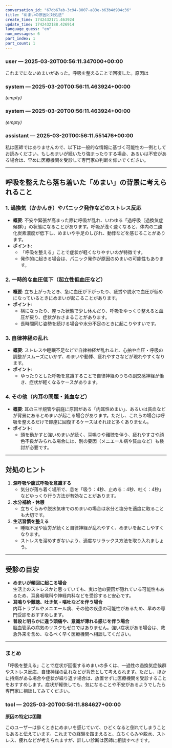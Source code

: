 ```yaml
---
conversation_id: "67db67ab-3c94-8007-a83e-b63b4d984c36"
title: "めまいの原因と対処法"
create_time: 1742432171.463924
update_time: 1742432188.426914
language_guess: "en"
num_messages: 6
part_index: 1
part_count: 1
---
```


### user — 2025-03-20T00:56:11.347000+00:00

これまでにないめまいがあった。呼吸を整えることで回復した。原因は

### system — 2025-03-20T00:56:11.463924+00:00

_(empty)_

### system — 2025-03-20T00:56:11.463924+00:00

_(empty)_

### assistant — 2025-03-20T00:56:11.551476+00:00

私は医師ではありませんので、以下は一般的な情報に基づく可能性の一例としてお読みください。もしめまいが続いたり強まったりする場合、あるいは不安がある場合は、早めに医療機関を受診して専門家の判断を仰いでください。

---

## 呼吸を整えたら落ち着いた「めまい」の背景に考えられること

### 1. 過換気（かかんき）やパニック発作などのストレス反応
- **概要**: 不安や緊張が高まった際に呼吸が乱れ、いわゆる「過呼吸（過換気症候群）」の状態になることがあります。呼吸が浅く速くなると、体内の二酸化炭素濃度が低下し、めまいや手足のしびれ、動悸などを感じることがあります。  
- **ポイント**: 
  - 「呼吸を整える」ことで症状が軽くなりやすいのが特徴です。  
  - 発作的に起きる場合は、パニック発作が原因のめまいの可能性もあります。

### 2. 一時的な血圧低下（起立性低血圧など）
- **概要**: 立ち上がったとき、急に血圧が下がったり、疲労や脱水で血圧が低めになっているときにめまいが起こることがあります。  
- **ポイント**: 
  - 横になったり、座った状態で少し休んだり、呼吸をゆっくり整えると血圧が戻り、症状がおさまることがあります。  
  - 長時間同じ姿勢を続ける場合や水分不足のときに起こりやすいです。

### 3. 自律神経の乱れ
- **概要**: ストレスや睡眠不足などで自律神経が乱れると、心拍や血圧・呼吸の調整がスムーズにいかず、めまいや動悸、疲れやすさなどが現れやすくなります。  
- **ポイント**:  
  - ゆったりとした呼吸を意識することで自律神経のうちの副交感神経が働き、症状が軽くなるケースがあります。  

### 4. その他（内耳の問題・貧血など）
- **概要**: 耳の三半規管や前庭に原因がある「内耳性めまい」、あるいは貧血などが背景にあるとめまいが起こる場合があります。ただし、これらの場合は呼吸を整えるだけで即座に回復するケースはそれほど多くありません。  
- **ポイント**:  
  - 頭を動かすと強いめまいが続く、耳鳴りや難聴を伴う、疲れやすさや顔色不良がみられる場合には、別の要因（メニエール病や貧血など）も検討が必要です。  

---

## 対処のヒント

1. **深呼吸や腹式呼吸を意識する**  
   - 気分が落ち着く場所で、息を「吸う：4秒、止める：4秒、吐く：4秒」などゆっくり行う方法が有効なことがあります。
2. **水分補給・休憩**  
   - 立ちくらみや脱水気味でのめまいの場合は水分と塩分を適度に取ることも大切です。
3. **生活習慣を整える**  
   - 睡眠不足や疲労が続くと自律神経が乱れやすく、めまいを起こしやすくなります。  
   - ストレスを溜めすぎないよう、適度なリラックス方法を取り入れましょう。

---

## 受診の目安

- **めまいが頻回に起こる場合**  
  生活上のストレスかと思っていても、実は他の要因が隠れている可能性もあるため、耳鼻咽喉科や神経内科などを受診すると安心です。  
- **耳鳴りや難聴、吐き気・嘔吐などを伴う場合**  
  内耳トラブルやメニエール病、その他の疾患の可能性があるため、早めの専門受診をおすすめします。  
- **普段と明らかに違う頭痛や、意識が薄れる感じを伴う場合**  
  脳血管系の病気のリスクもゼロではありません。強い症状がある場合は、救急外来を含め、なるべく早く医療機関へ相談してください。

---

### まとめ
「呼吸を整える」ことで症状が回復するめまいの多くは、一過性の過換気症候群やストレス反応、自律神経の乱れなどが背景として考えられます。ただし、ほかに持病がある場合や症状が繰り返す場合は、放置せずに医療機関を受診することをおすすめします。症状が軽快しても、気になることや不安があるようでしたら専門家に相談してみてください。

### tool — 2025-03-20T00:56:11.884627+00:00

**原因の特定は困難**

このユーザーは歩くときにめまいを感じていて、ひどくなると倒れてしまうこともあると伝えています。これまでの経験を踏まえると、立ちくらみや脱水、ストレス、疲れなどが考えられますが、詳しい診断は医師に相談すべきです。
